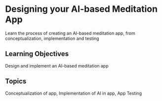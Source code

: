 # Designing your AI-based Meditation App

Learn the process of creating an AI-based meditation app, from conceptualization, implementation and testing

## Learning Objectives
Design and implement an AI-based meditation app

## Topics
Conceptualization of app, Implementation of AI in app, App Testing